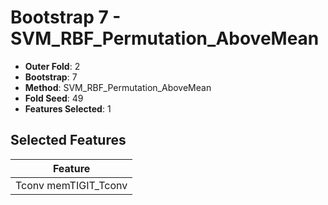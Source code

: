 # Bootstrap 7 - SVM_RBF_Permutation_AboveMean

- **Outer Fold**: 2
- **Bootstrap**: 7
- **Method**: SVM_RBF_Permutation_AboveMean
- **Fold Seed**: 49
- **Features Selected**: 1

## Selected Features

| Feature |
|---------|
| Tconv memTIGIT_Tconv |
